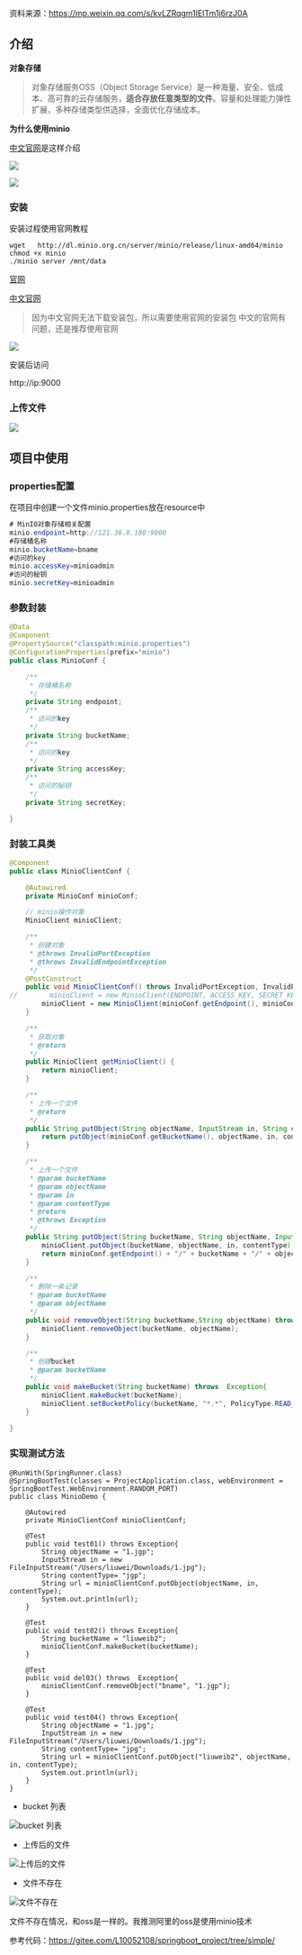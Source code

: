 资料来源：https://mp.weixin.qq.com/s/kvLZRqgm1lEITm1j6rzJ0A

## 介绍

**对象存储**

> 对象存储服务OSS（Object Storage Service）是一种海量、安全、低成本、高可靠的云存储服务，**适合存放任意类型的文件**。容量和处理能力弹性扩展，多种存储类型供选择，全面优化存储成本。

**为什么使用minio**

[中文官网](http://www.minio.org.cn/)是这样介绍

![](large/e6c9d24ely1h0pmax6z0dj22000p40wz.jpg)

![](large/e6c9d24ely1h0pmcmn3lpj21550u0diu.jpg)



### 安装

安装过程使用官网教程

~~~~shell
wget   http://dl.minio.org.cn/server/minio/release/linux-amd64/minio
chmod +x minio
./minio server /mnt/data
~~~~

[官网](https://min.io/)

[中文官网](http://www.minio.org.cn/)

> 因为中文官网无法下载安装包，所以需要使用官网的安装包
> 中文的官网有问题，还是推荐使用官网

![](large/e6c9d24ely1h0pmi4bhv9j21hw0leady.jpg)

安装后访问

http://ip:9000

### 上传文件

![](large/e6c9d24ely1h0pmn7c2mbj20bo0pl3yu.jpg)

## 项目中使用

### properties配置

在项目中创建一个文件minio.properties放在resource中

```Java
# MinIO对象存储相关配置
minio.endpoint=http://121.36.8.180:9000
#存储桶名称
minio.bucketName=bname
#访问的key
minio.accessKey=minioadmin
#访问的秘钥
minio.secretKey=minioadmin
```

### 参数封装

~~~~java
@Data
@Component
@PropertySource("classpath:minio.properties")
@ConfigurationProperties(prefix="minio")
public class MinioConf {

    /**
     * 存储桶名称
     */
    private String endpoint;
    /**
     * 访问的key
     */
    private String bucketName;
    /**
     * 访问的key
     */
    private String accessKey;
    /**
     * 访问的秘钥
     */
    private String secretKey;

}
~~~~

### 封装工具类

```Java
@Component
public class MinioClientConf {

    @Autowired
    private MinioConf minioConf;

    // minio操作对象
    MinioClient minioClient;

    /**
     * 创建对象
     * @throws InvalidPortException
     * @throws InvalidEndpointException
     */
    @PostConstruct
    public void MinioClientConf() throws InvalidPortException, InvalidEndpointException {
//        minioClient = new MinioClient(ENDPOINT, ACCESS_KEY, SECRET_KEY);
        minioClient = new MinioClient(minioConf.getEndpoint(), minioConf.getAccessKey(), minioConf.getSecretKey());
    }

    /**
     * 获取对象
     * @return
     */
    public MinioClient getMinioClient() {
        return minioClient;
    }

    /**
     * 上传一个文件
     * @return
     */
    public String putObject(String objectName, InputStream in, String contentType) throws Exception {
        return putObject(minioConf.getBucketName(), objectName, in, contentType);
    }

    /**
     * 上传一个文件
     * @param bucketName
     * @param objectName
     * @param in
     * @param contentType
     * @return
     * @throws Exception
     */
    public String putObject(String bucketName, String objectName, InputStream in, String contentType) throws Exception {
        minioClient.putObject(bucketName, objectName, in, contentType);
        return minioConf.getEndpoint() + "/" + bucketName + "/" + objectName;
    }

    /**
     * 删除一条记录
     * @param bucketName
     * @param objectName
     */
    public void removeObject(String bucketName,String objectName) throws  Exception{
        minioClient.removeObject(bucketName, objectName);
    }

    /**
     * 创建bucket
     * @param bucketName
     */
    public void makeBucket(String bucketName) throws  Exception{
        minioClient.makeBucket(bucketName);
        minioClient.setBucketPolicy(bucketName, "*.*", PolicyType.READ_ONLY);
    }
    
}
```

### 实现测试方法

```
@RunWith(SpringRunner.class)
@SpringBootTest(classes = ProjectApplication.class, webEnvironment = SpringBootTest.WebEnvironment.RANDOM_PORT)
public class MinioDemo {

    @Autowired
    private MinioClientConf minioClientConf;

    @Test
    public void test01() throws Exception{
        String objectName = "1.jgp";
        InputStream in = new FileInputStream("/Users/liuwei/Downloads/1.jpg");
        String contentType= "jgp";
        String url = minioClientConf.putObject(objectName, in, contentType);
        System.out.println(url);
    }

    @Test
    public void test02() throws Exception{
        String bucketName = "liuweib2";
        minioClientConf.makeBucket(bucketName);
    }

    @Test
    public void del03() throws  Exception{
        minioClientConf.removeObject("bname", "1.jgp");
    }

    @Test
    public void test04() throws Exception{
        String objectName = "1.jpg";
        InputStream in = new FileInputStream("/Users/liuwei/Downloads/1.jpg");
        String contentType= "jpg";
        String url = minioClientConf.putObject("liuweib2", objectName, in, contentType);
        System.out.println(url);
    }
}
```

- bucket 列表

![bucket 列表](large/e6c9d24ely1h0potzdhz1j22dc0kagnp.jpg)

- 上传后的文件

![上传后的文件](large/e6c9d24ely1h0potzdhz1j22dc0kagnp.jpg)

- 文件不存在

![文件不存在](large/e6c9d24ely1h0pozsqlhrj21c60bq40j.jpg)

文件不存在情况，和oss是一样的。我推测阿里的oss是使用minio技术

参考代码：https://gitee.com/L10052108/springboot_project/tree/simple/
